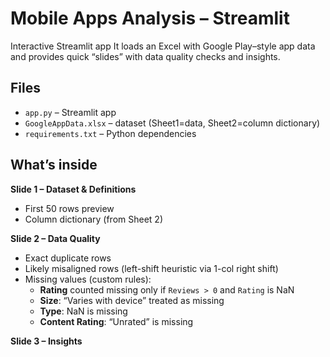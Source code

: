 # Mobile Apps Analysis – Streamlit

Interactive Streamlit app
It loads an Excel with Google Play–style app data and provides quick “slides” with data quality checks and insights.

## Files
- `app.py` – Streamlit app
- `GoogleAppData.xlsx` – dataset (Sheet1=data, Sheet2=column dictionary)
- `requirements.txt` – Python dependencies

## What’s inside
**Slide 1 – Dataset & Definitions**
- First 50 rows preview
- Column dictionary (from Sheet 2)

**Slide 2 – Data Quality**
- Exact duplicate rows
- Likely misaligned rows (left-shift heuristic via 1-col right shift)
- Missing values (custom rules):
  - **Rating** counted missing only if `Reviews > 0` and `Rating` is NaN
  - **Size**: “Varies with device” treated as missing
  - **Type**: NaN is missing
  - **Content Rating**: “Unrated” is missing

**Slide 3 – Insights**
